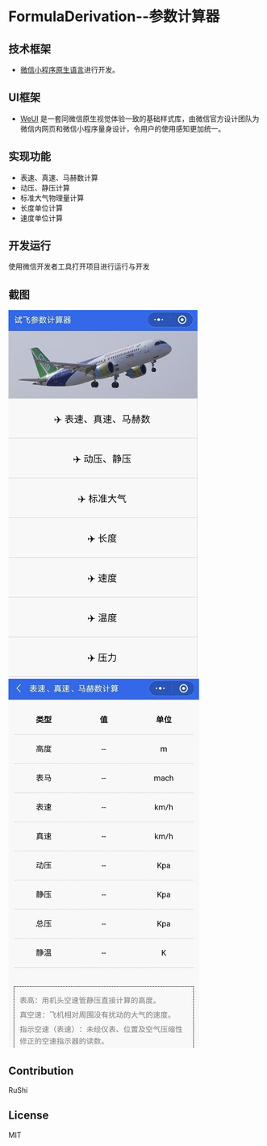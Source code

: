
# FormulaDerivation--参数计算器

## 技术框架
* [微信小程序原生语言](https://developers.weixin.qq.com/miniprogram/dev/framework/)进行开发。

## UI框架
* [WeUI](https://weui.io/)
是一套同微信原生视觉体验一致的基础样式库，由微信官方设计团队为微信内网页和微信小程序量身设计，令用户的使用感知更加统一。

## 实现功能
* 表速、真速、马赫数计算
* 动压、静压计算
* 标准大气物理量计算
* 长度单位计算
* 速度单位计算

## 开发运行

使用微信开发者工具打开项目进行运行与开发

## 截图
![p1](./image/jt1.jpg)
![p2](./image/jt2.jpg)

## Contribution
RuShi

## License
MIT
